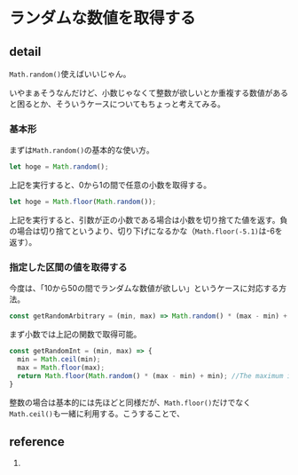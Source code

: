# ランダムな数値を取得する

## detail

`Math.random()`使えばいいじゃん。

いやまぁそうなんだけど、小数じゃなくて整数が欲しいとか重複する数値があると困るとか、そういうケースについてもちょっと考えてみる。

### 基本形

まずは`Math.random()`の基本的な使い方。

```javascript
let hoge = Math.random();
```

上記を実行すると、0から1の間で任意の小数を取得する。

```javascript
let hoge = Math.floor(Math.random());
```

上記を実行すると、引数が正の小数である場合は小数を切り捨てた値を返す。負の場合は切り捨てというより、切り下げになるかな（`Math.floor(-5.1)`は-6を返す）。

### 指定した区間の値を取得する

今度は、「10から50の間でランダムな数値が欲しい」というケースに対応する方法。

```javascript
const getRandomArbitrary = (min, max) => Math.random() * (max - min) + min;
```

まず小数では上記の関数で取得可能。

```javascript
const getRandomInt = (min, max) => {
  min = Math.ceil(min);
  max = Math.floor(max);
  return Math.floor(Math.random() * (max - min) + min); //The maximum is exclusive and the minimum is inclusive
}
```

整数の場合は基本的には先ほどと同様だが、`Math.floor()`だけでなく`Math.ceil()`も一緒に利用する。こうすることで、

## reference

1. []()
